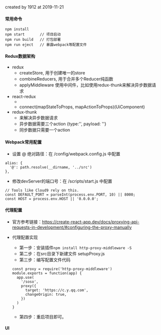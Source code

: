created by 1912 at 2019-11-21

#### 常用命令
```
npm install
npm start       // 项目启动
npm run build   // 打包部署
npm run eject   // 暴露webpack等配置文件
```


#### Redux数据架构

* redux
  * createStore,  用于创建唯一的store
  * combineReducers,  用于合并多个Reducer纯函数
  * applyMiddleware  使用中间件，比如使用redux-thunk来解决异步数据请求
* react-redux
  * <Provider store={store}>
  * connect(mapStateToProps, mapActionToProps)(UiComponent)
* redux-thunk
  * 来解决异步数据请求
  * 异步数据需要三个action  {type:'', payload: ''}
  * 同步数据只需要一个action

#### Webpack常用配置

* 设置 @ 绝对路径：在 /config/webpack.config.js 中配置
```
alias: {
  '@': path.resolve(__dirname, '../src')
},
```
* 修改devServer的端口号：在 /scripts/start.js 中配置
```
// Tools like Cloud9 rely on this.
const DEFAULT_PORT = parseInt(process.env.PORT, 10) || 8000;
const HOST = process.env.HOST || '0.0.0.0';
```

#### 代理配置

* 官方参考链接：https://create-react-app.dev/docs/proxying-api-requests-in-development/#configuring-the-proxy-manually

* 代理配置实现
  * 第一步：安装插件`npm install http-proxy-middleware -S`
  * 第二步：在src目录下新建文件 setupProxy.js
  * 第三步：编写配置文件代码
  ```
  const proxy = require('http-proxy-middleware')
  module.exports = function(app) {
    app.use(
      '/soso',
      proxy({
        target: 'https://c.y.qq.com',
        changeOrigin: true,
      })
    )
  }
  ```
  * 第四步：重启项目即可。

#### UI
